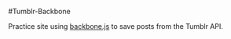 #Tumblr-Backbone

Practice site using [backbone.js](http://backbonejs.org/) to save posts from the Tumblr API.